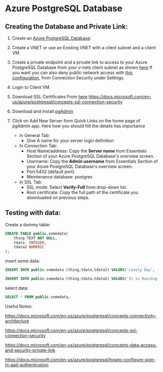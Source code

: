 # Azure PostgreSQL Database

## Creating the Database and Private Link:

1. Create an [Azure PostgreSQL Database](https://docs.microsoft.com/en-us/azure/postgresql/quickstart-create-server-database-portal):

1. Create a VNET or use an Existing VNET with a client subnet and a client VM.

1. Create a private endpoint and a private link to access to your Azure PostgreSQL Database from your v-nets client subnet as shown [here](https://docs.microsoft.com/en-us/azure/postgresql/concepts-data-access-and-security-private-link)
If you want you can also deny public network access with [this configuration](https://docs.microsoft.com/en-us/azure/postgresql/howto-deny-public-network-access), from Connection Security under Settings.

1. Login to Client VM.

1. Download SSL Certificates From [here](https://www.digicert.com/CACerts/BaltimoreCyberTrustRoot.crt.pem)
https://docs.microsoft.com/en-us/azure/postgresql/concepts-ssl-connection-security

1. Download and install [pgAdmin](https://www.postgresql.org/ftp/pgadmin/pgadmin4/v5.0/windows/)

1. Click on Add New Server form Quick Links on the home page of pgAdmin app. Here how you should fiill the details has importance
    * In General Tab:
        * Give A name for your server login definition
    * In Connection Tab:
        * Host Name/address: Copy the **Server name** from Essentials Section of your  Azure PostgreSQL Database's overview screen.
        * Username: Copy the **Admin username** from Essentials Section of your  Azure PostgreSQL Database's overview screen.
        * Port:5432 (default port)
        * Meintenance database: postgres
    * In SSL Tab:
        * SSL mode: Select **Verify-Full** from drop-down list.
        * Root certificate: Copy the full path  of the certificate you downloaded on previous steps.

## Testing with data:
Create a dummy table:
```SQL
CREATE TABLE public.somedata(
    thing TEXT NOT NULL,
    tdata  INTEGER,
    tdata2 NUMERIC
); 
```

insert some data:
```SQL
INSERT INTO public.somedata (thing,tdata,tdata2) VALUES('Lovely Day', 1, 1.2);

INSERT INTO public.somedata (thing,tdata,tdata2) VALUES('It is Raining', 12, 25.16);
```
select data:
```SQL
SELECT * FROM public.somedata;
```



Useful Notes:


https://docs.microsoft.com/en-us/azure/postgresql/concepts-connectivity-architecture

https://docs.microsoft.com/en-us/azure/postgresql/concepts-ssl-connection-security

https://docs.microsoft.com/en-us/azure/postgresql/concepts-data-access-and-security-private-link

https://docs.microsoft.com/en-us/azure/postgresql/howto-configure-sign-in-aad-authentication
